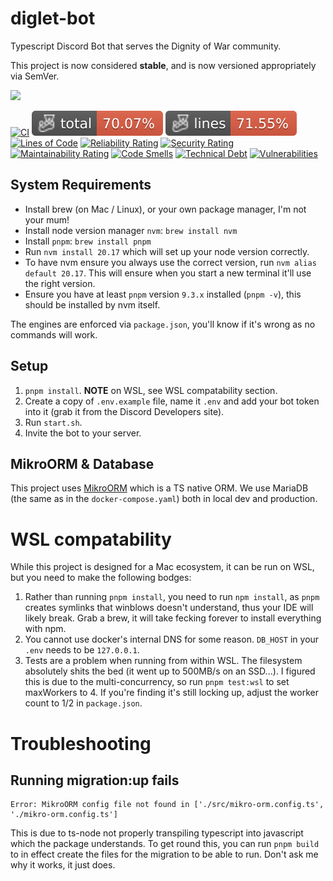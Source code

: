 # diglet-bot
Typescript Discord Bot that serves the Dignity of War community. 

This project is now considered **stable**, and is now versioned appropriately via SemVer.

[![](https://dcbadge.vercel.app/api/server/joindig)](https://discord.gg/joindig)

[![CI](https://github.com/dignityofwar/diglet-bot/actions/workflows/ci.yml/badge.svg)](https://github.com/dignityofwar/diglet-bot/actions/workflows/ci.yml)
![Jest coverage](./badges/coverage-total.svg)
![Lines](./badges/coverage-lines.svg)
[![Lines of Code](https://sonarcloud.io/api/project_badges/measure?project=dignityofwar_diglet-bot&metric=ncloc)](https://sonarcloud.io/summary/new_code?id=dignityofwar_diglet-bot)
[![Reliability Rating](https://sonarcloud.io/api/project_badges/measure?project=dignityofwar_diglet-bot&metric=reliability_rating)](https://sonarcloud.io/summary/new_code?id=dignityofwar_diglet-bot)
[![Security Rating](https://sonarcloud.io/api/project_badges/measure?project=dignityofwar_diglet-bot&metric=security_rating)](https://sonarcloud.io/summary/new_code?id=dignityofwar_diglet-bot)
[![Maintainability Rating](https://sonarcloud.io/api/project_badges/measure?project=dignityofwar_diglet-bot&metric=sqale_rating)](https://sonarcloud.io/summary/new_code?id=dignityofwar_diglet-bot)
[![Code Smells](https://sonarcloud.io/api/project_badges/measure?project=dignityofwar_diglet-bot&metric=code_smells)](https://sonarcloud.io/summary/new_code?id=dignityofwar_diglet-bot)
[![Technical Debt](https://sonarcloud.io/api/project_badges/measure?project=dignityofwar_diglet-bot&metric=sqale_index)](https://sonarcloud.io/summary/new_code?id=dignityofwar_diglet-bot)
[![Vulnerabilities](https://sonarcloud.io/api/project_badges/measure?project=dignityofwar_diglet-bot&metric=vulnerabilities)](https://sonarcloud.io/summary/new_code?id=dignityofwar_diglet-bot)

## System Requirements
- Install brew (on Mac / Linux), or your own package manager, I'm not your mum!
- Install node version manager `nvm`: `brew install nvm`
- Install `pnpm`: `brew install pnpm`
- Run `nvm install 20.17` which will set up your node version correctly.
- To have nvm ensure you always use the correct version, run `nvm alias default 20.17`. This will ensure when you start a new terminal it'll use the right version.
- Ensure you have at least `pnpm` version `9.3.x` installed (`pnpm -v`), this should be installed by nvm itself.

The engines are enforced via `package.json`, you'll know if it's wrong as no commands will work.

## Setup
1. `pnpm install`. **NOTE** on WSL, see WSL compatability section.
2. Create a copy of `.env.example` file, name it `.env` and add your bot token into it (grab it from the Discord Developers site).
3. Run `start.sh`.
4. Invite the bot to your server.

## MikroORM & Database
This project uses [MikroORM](https://mikro-orm.io/) which is a TS native ORM. We use MariaDB (the same as in the `docker-compose.yaml`) both in local dev and production.

# WSL compatability
While this project is designed for a Mac ecosystem, it can be run on WSL, but you need to make the following bodges:
1. Rather than running `pnpm install`, you need to run `npm install`, as `pnpm` creates symlinks that winblows doesn't understand, thus your IDE will likely break. Grab a brew, it will take fecking forever to install everything with npm.
2. You cannot use docker's internal DNS for some reason. `DB_HOST` in your `.env` needs to be `127.0.0.1`.
3. Tests are a problem when running from within WSL. The filesystem absolutely shits the bed (it went up to 500MB/s on an SSD...). I figured this is due to the multi-concurrency, so run `pnpm test:wsl` to set maxWorkers to 4. If you're finding it's still locking up, adjust the worker count to 1/2 in `package.json`.

# Troubleshooting
## Running migration:up fails
```
Error: MikroORM config file not found in ['./src/mikro-orm.config.ts', './mikro-orm.config.ts']
```
This is due to ts-node not properly transpiling typescript into javascript which the package understands. To get round this, you can run `pnpm build` to in effect create the files for the migration to be able to run. Don't ask me why it works, it just does.
